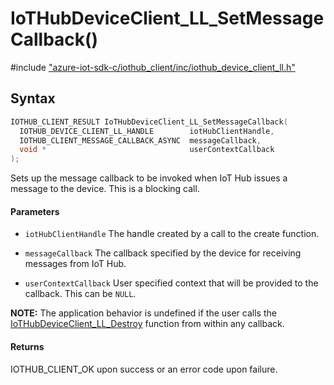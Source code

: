 # IoTHubDeviceClient_LL_SetMessageCallback()

\#include ["azure-iot-sdk-c/iothub_client/inc/iothub_device_client_ll.h"](../iot-c-ref-iothub-device-client-ll-h.md)  

## Syntax

```C
IOTHUB_CLIENT_RESULT IoTHubDeviceClient_LL_SetMessageCallback(
  IOTHUB_DEVICE_CLIENT_LL_HANDLE        iotHubClientHandle,
  IOTHUB_CLIENT_MESSAGE_CALLBACK_ASYNC  messageCallback,
  void *                                userContextCallback
);

```

Sets up the message callback to be invoked when IoT Hub issues a message to the device. This is a blocking call.

#### Parameters
* `iotHubClientHandle` The handle created by a call to the create function. 

* `messageCallback` The callback specified by the device for receiving messages from IoT Hub. 

* `userContextCallback` User specified context that will be provided to the callback. This can be `NULL`.

**NOTE:** The application behavior is undefined if the user calls the [IoTHubDeviceClient_LL_Destroy](#iothub__device__client__ll_8h_1ad2ac0d9176060dfeee0664668ce87e6f) function from within any callback.

#### Returns
IOTHUB_CLIENT_OK upon success or an error code upon failure.

